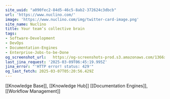 ```yaml
---
site_uuid: "a090fec2-84d5-46c5-8ab2-372624c3dbcb"
url: 'https://www.nuclino.com/'
image: 'https://www.nuclino.com/img/twitter-card-image.png'
site_name: Nuclino
title: Your team’s collective brain
tags:
- Software-Development
- DevOps
- Documentation-Engines
- Enterprise-Jobs-to-be-Done
og_screenshot_url:   https://og-screenshots-prod.s3.amazonaws.com/1366x768/80/false/80d1017caa5faa7f717416861a36234193a78db9014a7ec439cb36969fdafbe8.jpeg
last_jina_request: '2025-03-09T06:45:19.995Z'
jina_error: "'HTTP error! status: 429'"
og_last_fetch: 2025-03-07T05:20:56.429Z
---
```

[[Knowledge Base]], [[Knowledge Hub]]
[[Documentation Engines]], [[Workflow Management]]
